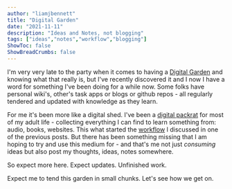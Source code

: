 ```yaml
---
author: "liamjbennett"
title: "Digital Garden"
date: "2021-11-11"
description: "Ideas and Notes, not blogging"
tags: ["ideas","notes","workflow","blogging"]
ShowToc: false
ShowBreadCrumbs: false
---
```


I'm very very late to the party when it comes to having a [Digital Garden](https://www.technologyreview.com/2020/09/03/1007716/digital-gardens-let-you-cultivate-your-own-little-bit-of-the-internet/) and knowing what that really is, but I've recently discovered it and I now I have a word for something I've been doing for a while now. Some folks have personal wiki's, other's task apps or blogs or github repos - all regularly tendered and updated with knowledge as they learn.

For me it's been more like a digital shed. I've been a [digital packrat](https://www.cobizmag.com/the-rise-and-demise-of-the-digital-packrat/) for most of my adult life - collecting everything I can find to learn something from: audio, books, websites. This what started the [workflow](https://www.liamjbennett.me/posts/2021-08-21-explaining-my-workflow/) I discussed in one of the previous posts. But there has been something missing that I am hoping to try and use this medium for - and that's me not just *consuming* ideas but also post my thoughts, ideas, notes somewhere.

So expect more here. Expect updates. Unfinished work.

Expect me to tend this garden in small chunks. Let's see how we get on.